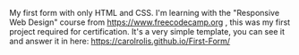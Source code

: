 My first form with only HTML and CSS.
I'm learning with the "Responsive Web Design" course from https://www.freecodecamp.org , this was my first project required for certification.
It's a very simple template, you can see it and answer it in here: https://carolrolis.github.io/First-Form/
